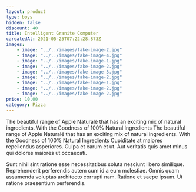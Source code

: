 ```yaml
---
layout: product
type: boys
hidden: false
discount: 40
title: Intelligent Granite Computer
careatedAt: 2021-05-25T07:22:28.873Z
images:
    - image: "../../images/fake-image-2.jpg"
    - image: "../../images/fake-image-4.jpg"
    - image: "../../images/fake-image-1.jpg"
    - image: "../../images/fake-image-2.jpg"
    - image: "../../images/fake-image-3.jpg"
    - image: "../../images/fake-image-2.jpg"
    - image: "../../images/fake-image-1.jpg"
    - image: "../../images/fake-image-2.jpg"
    - image: "../../images/fake-image-2.jpg"
price: 10.00
category: Pizza
---
```

The beautiful range of Apple Naturalé that has an exciting mix of natural ingredients. With the Goodness of 100% Natural Ingredients
The beautiful range of Apple Naturalé that has an exciting mix of natural ingredients. With the Goodness of 100% Natural Ingredients
Cupiditate at maiores repellendus asperiores. Culpa et earum et ut. Aut veritatis quis amet minus qui dolores maiores ut occaecati.
 Sunt nihil sint ratione esse necessitatibus soluta nesciunt libero similique. Reprehenderit perferendis autem cum id a eum molestiae. Omnis quam assumenda voluptas architecto corrupti nam. Ratione et saepe ipsum. Ut ratione praesentium perferendis.

